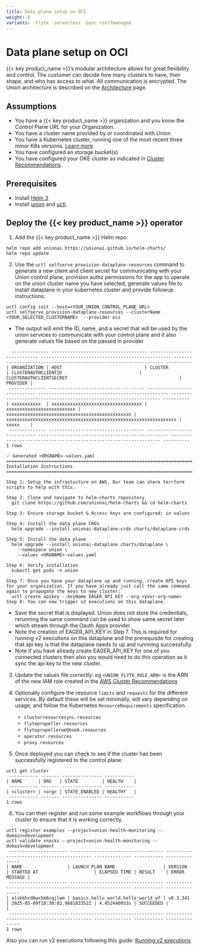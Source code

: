 ```yaml
---
title: Data plane setup on OCI
weight: 6
variants: -flyte -serverless -byoc +selfmanaged
---
```


# Data plane setup on OCI

{{< key product_name >}}’s modular architecture allows for great flexibility and control. The customer can decide how many clusters to have, their shape, and who has access to what. All communication is encrypted.  The Union architecture is described on the [Architecture](../../architecture) page.

## Assumptions
* You have a {{< key product_name >}} organization and you know the Control Plane URL for your Organization.
* You have a cluster name provided by or coordinated with Union
* You have a Kubernetes cluster, running one of the most recent three minor K8s versions. [Learn more](https://kubernetes.io/releases/version-skew-policy/)
* You have configured an storage bucket(s)
* You have configured your OKE cluster as indicated in [Cluster Recommendations](./cluster-recommendations.md).


## Prerequisites
* Install [Helm 3](https://helm.sh/docs/intro/install/)
* Install [union](../api-reference/union-cli) and [uctl](../api-reference/uctl-cli).


## Deploy the {{< key product_name >}} operator

1. Add the {{< key product_name >}} Helm repo:
```shell
helm repo add unionai https://unionai.github.io/helm-charts/
helm repo update
```

2. Use the `uctl selfserve provision-dataplane-resources` command to generate a new client and client secret for communicating with your Union control plane, provision authz permissions for the app to operate on the union cluster name you have selected, generate values file to install dataplane in your kubernetes cluster and provide followup instructions:
```shell
uctl config init --host=<YOUR_UNION_CONTROL_PLANE_URL>
uctl selfserve provision-dataplane-resources --clusterName <YOUR_SELECTED_CLUSTERNAME>  --provider oci
```
* The output will emit the ID, name, and a secret that will be used by the union services to communicate with your control plane and it also generate values file based on the passed in provider
```shell
  -------------- ------------------------------------ ---------------------------- ------------------------------------------------- ------------------------------------------------------------------ ---------- 
| ORGANIZATION | HOST                               | CLUSTER                    | CLUSTERAUTHCLIENTID                             | CLUSTERAUTHCLIENTSECRET                                          | PROVIDER |
 -------------- ------------------------------------ ---------------------------- ------------------------------------------------- ------------------------------------------------------------------ ---------- 
| xxxxxxxxxxx  | xxxxxxxxxxxxxxxxxxxxxxxxxxxxxxxxxx | xxxxxxxxxxxxxxxxxxxxxxxxxx | xxxxxxxxxxxxxxxxxxxxxxxxxxxxxxxxxxxxxxxxxxxxxxx | xxxxxxxxxxxxxxxxxxxxxxxxxxxxxxxxxxxxxxxxxxxxxxxxxxxxxxxxxxxxxxxx | xxxxx    |
 -------------- ------------------------------------ ---------------------------- ------------------------------------------------- ------------------------------------------------------------------ ---------- 
1 rows

✅ Generated <ORGNAME>-values.yaml
======================================================================
Installation Instructions
======================================================================

Step 1: Setup the infrastucture on AWS. Our team can share terrform scripts to help with this.

Step 2: Clone and navigate to helm-charts repository
  git clone https://github.com/unionai/helm-charts && cd helm-charts

Step 3: Ensure storage bucket & Access keys are configured; in values

Step 4: Install the data plane CRDs
  helm upgrade --install unionai-dataplane-crds charts/dataplane-crds

Step 5: Install the data plane
  helm upgrade --install unionai-dataplane charts/dataplane \
    --namespace union \
    --values <ORGNAME>-values.yaml

Step 6: Verify installation
  kubectl get pods -n union

Step 7: Once you have your dataplane up and running, create API keys for your organization. If you have already just call the same command again to propogate the keys to new cluster:
  uctl create apikey --keyName EAGER_API_KEY --org <your-org-name>
Step 8: You can now trigger v2 executions on this dataplane.
```
* Save the secret that is displayed. Union does not store the credentials, rerunning the same command can be used to show same secret later which stream through the Oauth Apps provider.
* Note the creation of EAGER_API_KEY in Step 7. This is required for running v2 executions on this dataplane and the prerequisite for creating that api key is that the dataplane needs to up and runnning successfully.
* Note if you have already create EAGER_API_KEY for one of you connected clusters then also you would need to do this operation as it sync the api key to the new cluster.

3.  Update the values file correctly:
    eg  `<UNION_FLYTE_ROLE_ARN>` is the ARN of the new IAM role created in the [AWS Cluster Recommendations](./cluster-recommendations.md#iam)

4. Optionally configure the resource `limits` and `requests` for the different services.  By default these will be set minimally, will vary depending on usage, and follow the Kubernetes `ResourceRequirements` specification.
   * `clusterresourcesync.resources`
   * `flytepropeller.resources`
   * `flytepropellerwebhook.resources`
   * `operator.resources`
   * `proxy.resources`

5. Once deployed you can check to see if the cluster has been successfully registered to the control plane:

```shell
uctl get cluster
 ----------- ------- --------------- -----------
| NAME      | ORG   | STATE         | HEALTH    |
 ----------- ------- --------------- -----------
| <cluster> | <org> | STATE_ENABLED | HEALTHY   |
 ----------- ------- --------------- -----------
1 rows
```

6. You can then register and run some example workflows through your cluster to ensure that it is working correctly.

```shell
uctl register examples --project=union-health-monitoring --domain=development
uctl validate snacks --project=union-health-monitoring --domain=development
 ---------------------- ----------------------------------- ---------- -------------------------------- -------------- ----------- ---------------
| NAME                 | LAUNCH PLAN NAME                  | VERSION  | STARTED AT                     | ELAPSED TIME | RESULT    | ERROR MESSAGE |
 ---------------------- ----------------------------------- ---------- -------------------------------- -------------- ----------- ---------------
| alskkhcd6wx5m6cqjlwm | basics.hello_world.hello_world_wf | v0.3.341 | 2025-05-09T18:30:02.968183352Z | 4.452440953s | SUCCEEDED |               |
 ---------------------- ----------------------------------- ---------- -------------------------------- -------------- ----------- ---------------
1 rows
```
Also you can run v2 executions following this guide: [Running v2 executions](https://www.union.ai/docs/v2/byoc/user-guide/getting-started/running/)
